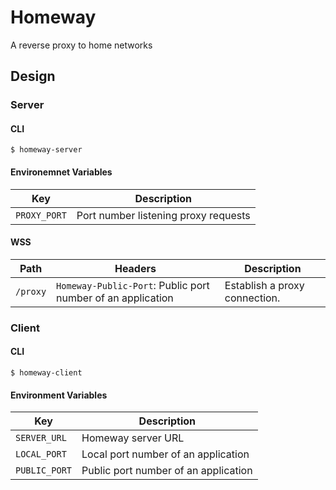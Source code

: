 # Homeway

A reverse proxy to home networks

## Design

### Server

#### CLI

    $ homeway-server

#### Environemnet Variables

Key | Description
--- | ---
`PROXY_PORT` | Port number listening proxy requests

#### WSS

Path | Headers | Description
--- | --- | ---
`/proxy` | `Homeway-Public-Port`: Public port number of an application | Establish a proxy connection.

### Client

#### CLI

    $ homeway-client

#### Environment Variables

Key | Description
--- | ---
`SERVER_URL` | Homeway server URL
`LOCAL_PORT` | Local port number of an application
`PUBLIC_PORT` | Public port number of an application
